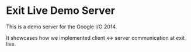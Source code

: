 # Exit Live Demo Server

This is a demo server for the Google I/O 2014.

It showcases how we implemented client <-> server communication at exit live. 